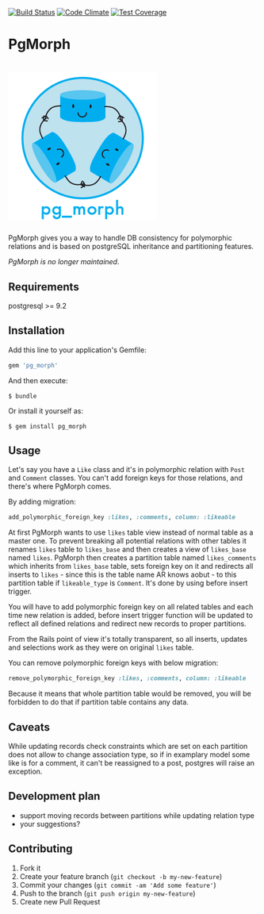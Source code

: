 [![Build Status](https://travis-ci.org/LunarLogic/pg_morph.svg?branch=view)](https://travis-ci.org/LunarLogic/pg_morph)
[![Code Climate](https://codeclimate.com/github/LunarLogic/pg_morph/badges/gpa.svg)](https://codeclimate.com/github/LunarLogic/pg_morph)
[![Test Coverage](https://codeclimate.com/github/LunarLogic/pg_morph/badges/coverage.svg)](https://codeclimate.com/github/LunarLogic/pg_morph)

# PgMorph
# ![PgMorph logo](docs/pg_morph.png)

PgMorph gives you a way to handle DB consistency for polymorphic relations and is based on postgreSQL inheritance and partitioning features.

*PgMorph is no longer maintained*.

## Requirements

postgresql >= 9.2

## Installation

Add this line to your application's Gemfile:

```ruby
gem 'pg_morph'
```

And then execute:

```console
$ bundle
```

Or install it yourself as:

```console
$ gem install pg_morph
```

## Usage

Let's say you have a `Like` class and it's in polymorphic relation with `Post` and `Comment` classes. You can't add foreign keys for those relations, and there's where PgMorph comes.

By adding migration:

```ruby
add_polymorphic_foreign_key :likes, :comments, column: :likeable
```

At first PgMorph wants to use `likes` table view instead of normal table as a master one. To prevent breaking all potential relations with other tables it renames `likes` table to `likes_base` and then creates a view of `likes_base` named `likes`.
PgMorph then creates a partition table named `likes_comments` which inherits from `likes_base` table, sets foreign key on it and redirects all inserts to `likes` - since this is the table name AR knows aobut - to this partition table if `likeable_type` is `Comment`. It's done by using before insert trigger.

You will have to add polymorphic foreign key on all related tables and each time new relation is added, before insert trigger function will be updated to reflect all defined relations and redirect new records to proper partitions.

From the Rails point of view it's totally transparent, so all inserts, updates and selections work as they were on original `likes` table.

You can remove polymorphic foreign keys with below migration:

```ruby
remove_polymorphic_foreign_key :likes, :comments, column: :likeable
```

Because it means that whole partition table would be removed, you will be forbidden to do that if partition table contains any data.

## Caveats

While updating records check constraints which are set on each partition does not allow to change association type, so if in examplary model some like is for a comment, it can't be reassigned to a post, postgres will raise an exception.

## Development plan

- support moving records between partitions while updating relation type
- your suggestions?

## Contributing

1. Fork it
2. Create your feature branch (`git checkout -b my-new-feature`)
3. Commit your changes (`git commit -am 'Add some feature'`)
4. Push to the branch (`git push origin my-new-feature`)
5. Create new Pull Request
